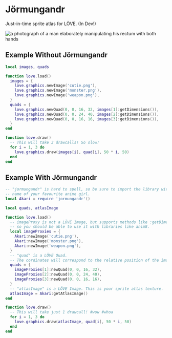 Jörmungandr
===========

Just-in-time sprite atlas for LÖVE. (In Dev!)

![a photograph of a man elaborately manipulating his rectum with both hands](https://i.imgur.com/tyweg7k.png)

Example Without Jörmungandr
---------------------------

```lua
local images, quads

function love.load()
  images = {
    love.graphics.newImage('cutie.png'),
    love.graphics.newImage('monster.png'),
    love.graphics.newImage('weapon.png'),
  }
  quads = {
    love.graphics.newQuad(0, 0, 16, 32, images[1]:getDimensions()),
    love.graphics.newQuad(0, 0, 24, 40, images[2]:getDimensions()),
    love.graphics.newQuad(0, 0, 16, 16, images[3]:getDimensions()),
  }
end

function love.draw()
  -- This will take 3 drawcalls! So slow!
  for i = 1, 3 do
    love.graphics.draw(images[i], quad[i], 50 * i, 50)
  end
end
```

Example With Jörmungandr
------------------------

```lua
-- "jormungandr" is hard to spell, so be sure to import the library with the
-- name of your favourite anime girl.
local Akari = require 'jormungandr'()

local quads, atlasImage

function love.load()
  -- imageProxy is not a LÖVE Image, but supports methods like :getDimensions(),
  -- so you should be able to use it with libraries like anim8.
  local imageProxies = {
    Akari:newImage('cutie.png'),
    Akari:newImage('monster.png'),
    Akari:newImage('weapon.png'),
  }
  -- "quad" is a LÖVE Quad.
  -- The cordinates will correspond to the relative position of the image inside the atlas.
  quads = {
    imageProxies[1]:newQuad(0, 0, 16, 32),
    imageProxies[2]:newQuad(0, 0, 24, 40),
    imageProxies[3]:newQuad(0, 0, 16, 16),
  }
  -- "atlasImage" is a LÖVE Image. This is your sprite atlas texture.
  atlasImage = Akari:getAtlasImage()
end

function love.draw()
  -- This will take just 1 drawcall! #wow #whoa
  for i = 1, 3 do
    love.graphics.draw(atlasImage, quad[i], 50 * i, 50)
  end
end
```
